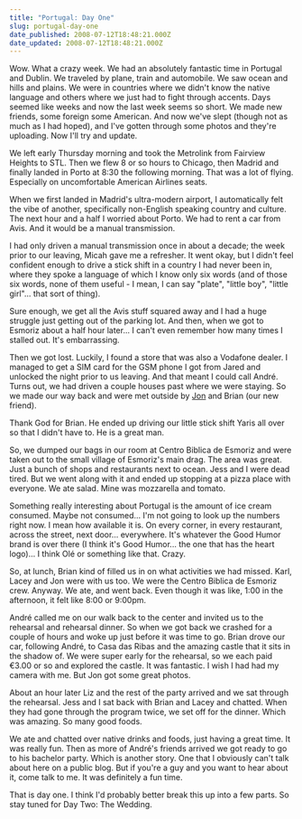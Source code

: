 ```yaml
---
title: "Portugal: Day One"
slug: portugal-day-one
date_published: 2008-07-12T18:48:21.000Z
date_updated: 2008-07-12T18:48:21.000Z
---
```


Wow. What a crazy week. We had an absolutely fantastic time in Portugal and Dublin. We traveled by plane, train and automobile. We saw ocean and hills and plains. We were in countries where we didn't know the native language and others where we just had to fight through accents. Days seemed like weeks and now the last week seems so short. We made new friends, some foreign some American. And now we've slept (though not as much as I had hoped), and I've gotten through some photos and they're uploading. Now I'll try and update.

We left early Thursday morning and took the Metrolink from Fairview Heights to STL. Then we flew 8 or so hours to Chicago, then Madrid and finally landed in Porto at 8:30 the following morning. That was a lot of flying. Especially on uncomfortable American Airlines seats.

When we first landed in Madrid's ultra-modern airport, I automatically felt the vibe of another, specifically non-English speaking country and culture. The next hour and a half I worried about Porto. We had to rent a car from Avis. And it would be a manual transmission.

I had only driven a manual transmission once in about a decade; the week prior to our leaving, Micah gave me a refresher. It went okay, but I didn't feel confident enough to drive a stick shift in a country I had never been in, where they spoke a language of which I know only six words (and of those six words, none of them useful - I mean, I can say "plate", "little boy", "little girl"... that sort of thing).

Sure enough, we get all the Avis stuff squared away and I had a huge struggle just getting out of the parking lot. And then, when we got to Esmoriz about a half hour later... I can't even remember how many times I stalled out. It's embarrassing.

Then we got lost. Luckily, I found a store that was also a Vodafone dealer. I managed to get a SIM card for the GSM phone I got from Jared and unlocked the night prior to us leaving. And that meant I could call André. Turns out, we had driven a couple houses past where we were staying. So we made our way back and were met outside by [Jon](http://claphammedia.com) and Brian (our new friend).

Thank God for Brian. He ended up driving our little stick shift Yaris all over so that I didn't have to. He is a great man.

So, we dumped our bags in our room at Centro Biblica de Esmoriz and were taken out to the small village of Esmoriz's main drag. The area was great. Just a bunch of shops and restaurants next to ocean. Jess and I were dead tired. But we went along with it and ended up stopping at a pizza place with everyone. We ate salad. Mine was mozzarella and tomato.

Something really interesting about Portugal is the amount of ice cream consumed. Maybe not consumed... I'm not going to look up the numbers right now. I mean how available it is. On every corner, in every restaurant, across the street, next door... everywhere. It's whatever the Good Humor brand is over there (I think it's Good Humor... the one that has the heart logo)... I think Olé or something like that. Crazy.

So, at lunch, Brian kind of filled us in on what activities we had missed. Karl, Lacey and Jon were with us too. We were the Centro Biblica de Esmoriz crew. Anyway. We ate, and went back. Even though it was like, 1:00 in the afternoon, it felt like 8:00 or 9:00pm.

André called me on our walk back to the center and invited us to the rehearsal and rehearsal dinner. So when we got back we crashed for a couple of hours and woke up just before it was time to go. Brian drove our car, following André, to Casa das Ribas and the amazing castle that it sits in the shadow of. We were super early for the rehearsal, so we each paid €3.00 or so and explored the castle. It was fantastic. I wish I had had my camera with me. But Jon got some great photos.

About an hour later Liz and the rest of the party arrived and we sat through the rehearsal. Jess and I sat back with Brian and Lacey and chatted. When they had gone through the program twice, we set off for the dinner. Which was amazing. So many good foods.

We ate and chatted over native drinks and foods, just having a great time. It was really fun. Then as more of André's friends arrived we got ready to go to his bachelor party. Which is another story. One that I obviously can't talk about here on a public blog. But if you're a guy and you want to hear about it, come talk to me. It was definitely a fun time.

That is day one. I think I'd probably better break this up into a few parts. So stay tuned for Day Two: The Wedding.
